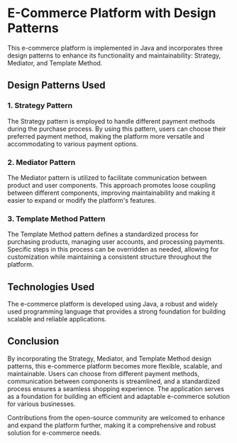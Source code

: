 # E-Commerce Platform with Design Patterns

This e-commerce platform is implemented in Java and incorporates three design patterns to enhance its functionality and maintainability: Strategy, Mediator, and Template Method.

## Design Patterns Used

### 1. Strategy Pattern

The Strategy pattern is employed to handle different payment methods during the purchase process. By using this pattern, users can choose their preferred payment method, making the platform more versatile and accommodating to various payment options.

### 2. Mediator Pattern

The Mediator pattern is utilized to facilitate communication between product and user components. This approach promotes loose coupling between different components, improving maintainability and making it easier to expand or modify the platform's features.

### 3. Template Method Pattern

The Template Method pattern defines a standardized process for purchasing products, managing user accounts, and processing payments. Specific steps in this process can be overridden as needed, allowing for customization while maintaining a consistent structure throughout the platform.

## Technologies Used

The e-commerce platform is developed using Java, a robust and widely used programming language that provides a strong foundation for building scalable and reliable applications.

## Conclusion

By incorporating the Strategy, Mediator, and Template Method design patterns, this e-commerce platform becomes more flexible, scalable, and maintainable. Users can choose from different payment methods, communication between components is streamlined, and a standardized process ensures a seamless shopping experience. The application serves as a foundation for building an efficient and adaptable e-commerce solution for various businesses.

Contributions from the open-source community are welcomed to enhance and expand the platform further, making it a comprehensive and robust solution for e-commerce needs.
